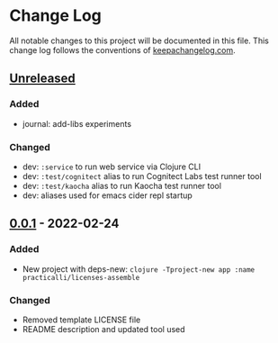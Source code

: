 # Change Log
All notable changes to this project will be documented in this file. This change log follows the conventions of [keepachangelog.com](http://keepachangelog.com/).

## [Unreleased]
### Added
- journal: add-libs experiments

### Changed
- dev: `:service` to run web service via Clojure CLI
- dev: `:test/cognitect` alias to run Cognitect Labs test runner tool
- dev: `:test/kaocha` alias to run Kaocha test runner tool
- dev: aliases used for emacs cider repl startup


## [0.0.1] - 2022-02-24
### Added
- New project with deps-new: `clojure -Tproject-new app :name practicalli/licenses-assemble`
### Changed
- Removed template LICENSE file
- README description and updated tool used

[Unreleased]: https://github.com/practicalli/licenses-assemble/compare/0.0.1...HEAD
[0.0.1]: https://github.com/practicalli/licenses-assemble/compare/0.0.0...0.0.1
